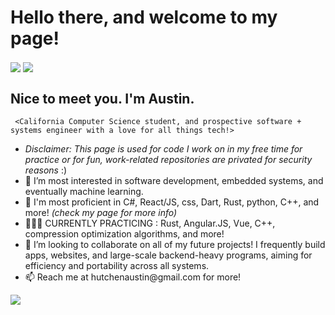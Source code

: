 <h1><b> Hello there, and welcome to my page! </b></h1>
<img align="center" src="https://github-readme-stats.vercel.app/api/top-langs/?username=austinhutchen&hide_progress=true&langs_count=10&theme=react&hide=cmake,c,Objective-C++"/> 
         <img align="center" src="https://github-readme-stats.vercel.app/api?username=austinhutchen&show_icons=true&theme=gruvbox&include_all_commits=false"/> 
  <b><h2> Nice to meet you. I'm Austin. </h2> </b>
         
     <California Computer Science student, and prospective software + systems engineer with a love for all things tech!>
<ul>
    <li> <i> Disclaimer: This page is used for code I work on in my free time for practice or for fun, work-related repositories are privated for security reasons </i> :) 
  <li>👀 I’m most interested in software development, embedded systems, and eventually machine learning. </li>

  <li> 🌱 I'm most proficient in C#, React/JS, css, Dart, Rust, python, C++,  and more! <i>(check my page for more info)</i>

  </li>
  <li> 👨🏽‍🏫 CURRENTLY PRACTICING : Rust, Angular.JS, Vue, C++, compression optimization algorithms, and more! </li>
<!---
austinhutchen/austinhutchen is a ✨ special ✨ repository because its `README.md` (this file) appears on your GitHub profile.
You can click the Preview link to take a look at your changes.
--->
 
<li> 💞️ I’m looking to collaborate on all of my future projects! I frequently build apps, websites, and large-scale backend-heavy programs, aiming for efficiency and portability across all systems. </li>
<li> 📫 Reach me at hutchenaustin@gmail.com for more! </li>
</ul>
 <img align = "center" src= "https://github-readme-streak-stats.herokuapp.com/?user=austinhutchen&theme=highcontrast&hide_border=false"/>

